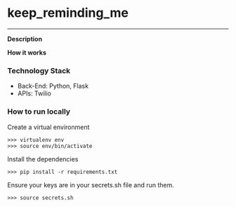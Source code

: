 # keep_reminding_me

--------------------------

**Description**




**How it works**



### Technology Stack

* Back-End: Python, Flask
* APIs: Twilio


### How to run locally

Create a virtual environment 

```
>>> virtualenv env
>>> source env/bin/activate
```

Install the dependencies

```
>>> pip install -r requirements.txt
```

Ensure your keys are in your secrets.sh file and run them.
```
>>> source secrets.sh
```